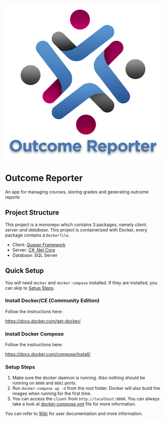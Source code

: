 ![Outcome Reporter logo](client/src/assets/logo_text.png)

# Outcome Reporter

An app for managing courses, storing grades and generating outcome reports

## Project Structure
This project is a monorepo which contains 3 packages, namely _client, server and database_. This project is containerized with Docker, every package contains a `Dockerfile`.

- Client: [Quasar Framework](https://quasar.dev)
- Server: [C# .Net Core](https://docs.microsoft.com/en-us/dotnet/core/)
- Database: SQL Server

## Quick Setup

You will need `docker` and `docker-compose` installed. If they are installed, you can skip to [Setup Steps](#setup-steps).

### Install Docker/CE (Community Edition)

Follow the instructions here:

https://docs.docker.com/get-docker/

### Install Docker Compose

Follow the instructions here:

https://docs.docker.com/compose/install/

### Setup Steps

1. Make sure the docker daemon is running. Also nothing should be running on `8080` and `8081` ports.
2. Run `docker-compose up -d` from the root folder. Docker will also build the images when running for the first time.
3. You can access the `client` from `http://localhost:8080`. You can always take a look at [docker-compose.yml](docker-compose.yml) file for more information.

You can refer to [Wiki](https://github.com/yusufkandemir/learning-outcome-reporter/wiki) for user documentation and more information.
